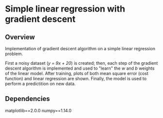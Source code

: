 # Simple linear regression with gradient descent

## Overview
Implementation of gradient descent algorithm on a simple linear regression problem.

First a noisy dataset (*y = 9x + 20*) is created; then, each step of the gradient descent algorithm is implemented and used to "learn" the *w* and *b* weights of the linear model. After training, plots of both mean square error (cost function) and linear regression are shown. Finally, the model is used to perform a predictition on new data.

## Dependencies
matplotlib==2.0.0
numpy==1.14.0



